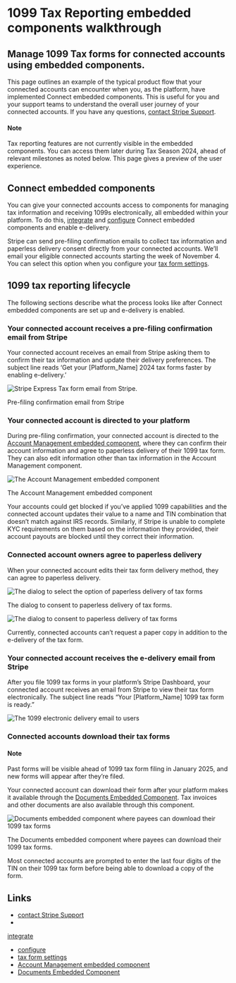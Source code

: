 # 1099 Tax Reporting embedded components walkthrough

## Manage 1099 Tax forms for connected accounts using embedded components.

This page outlines an example of the typical product flow that your connected
accounts can encounter when you, as the platform, have implemented Connect
embedded components. This is useful for you and your support teams to understand
the overall user journey of your connected accounts. If you have any questions,
[contact Stripe Support](https://support.stripe.com/).

#### Note

Tax reporting features are not currently visible in the embedded components. You
can access them later during Tax Season 2024, ahead of relevant milestones as
noted below. This page gives a preview of the user experience.

## Connect embedded components

You can give your connected accounts access to components for managing tax
information and receiving 1099s electronically, all embedded within your
platform. To do this,
[integrate](https://docs.stripe.com/connect/deliver-tax-forms#file-deliver-embedded)
and [configure](https://docs.stripe.com/connect/embedded-comms) Connect embedded
components and enable e-delivery.

Stripe can send pre-filing confirmation emails to collect tax information and
paperless delivery consent directly from your connected accounts. We’ll email
your eligible connected accounts starting the week of November 4. You can select
this option when you configure your [tax form
settings](https://dashboard.stripe.com/settings/connect/tax_forms).

## 1099 tax reporting lifecycle

The following sections describe what the process looks like after Connect
embedded components are set up and e-delivery is enabled.

### Your connected account receives a pre-filing confirmation email from Stripe

Your connected account receives an email from Stripe asking them to confirm
their tax information and update their delivery preferences. The subject line
reads ‘Get your [Platform_Name] 2024 tax forms faster by enabling e-delivery.’

![Stripe Express Tax form email from
Stripe.](https://b.stripecdn.com/docs-statics-srv/assets/tax-reporting-prever-email-2024.3a2bddb9602387c7cf916aa9b9829a45.png)

Pre-filing confirmation email from Stripe

### Your connected account is directed to your platform

During pre-filing confirmation, your connected account is directed to the
[Account Management embedded
component](https://docs.stripe.com/connect/supported-embedded-components/account-management),
where they can confirm their account information and agree to paperless delivery
of their 1099 tax form. They can also edit information other than tax
information in the Account Management component.

![The Account Management embedded
component](https://b.stripecdn.com/docs-statics-srv/assets/embedded-paperless-consent.a38f74c68db322c2143e76aa055349c0.png)

The Account Management embedded component

Your accounts could get blocked if you’ve applied 1099 capabilities and the
connected account updates their value to a name and TIN combination that doesn’t
match against IRS records. Similarly, if Stripe is unable to complete KYC
requirements on them based on the information they provided, their account
payouts are blocked until they correct their information.

### Connected account owners agree to paperless delivery

When your connected account edits their tax form delivery method, they can agree
to paperless delivery.

![The dialog to select the option of paperless delivery of tax
forms](https://b.stripecdn.com/docs-statics-srv/assets/embedded-select-edelivery-option.0d6a7bf8fcae3ca9c2615512a64a47bf.png)

The dialog to consent to paperless delivery of tax forms.

![The dialog to consent to paperless delivery of tax
forms](https://b.stripecdn.com/docs-statics-srv/assets/embedded-edelivery-consent.646bb83a2fa6c412b5dc0bffca36e845.png)

Currently, connected accounts can’t request a paper copy in addition to the
e-delivery of the tax form.

### Your connected account receives the e-delivery email from Stripe

After you file 1099 tax forms in your platform’s Stripe Dashboard, your
connected account receives an email from Stripe to view their tax form
electronically. The subject line reads “Your [Platform_Name] 1099 tax form is
ready.”

![The 1099 electronic delivery email to
users](https://b.stripecdn.com/docs-statics-srv/assets/tax-reporting-edelivery-email-2024.8e2ee57ace01f94b25d9d97068a0f8e1.png)

### Connected accounts download their tax forms

#### Note

Past forms will be visible ahead of 1099 tax form filing in January 2025, and
new forms will appear after they’re filed.

Your connected account can download their form after your platform makes it
available through the [Documents Embedded
Component](https://docs.stripe.com/connect/supported-embedded-components/documents).
Tax invoices and other documents are also available through this component.

![Documents embedded component where payees can download their 1099 tax
forms](https://b.stripecdn.com/docs-statics-srv/assets/tax-documents-component-example.817d1d651866b54a159fdbef3d751c29.png)

The Documents embedded component where payees can download their 1099 tax forms.

Most connected accounts are prompted to enter the last four digits of the TIN on
their 1099 tax form before being able to download a copy of the form.

## Links

- [contact Stripe Support](https://support.stripe.com/)
-
[integrate](https://docs.stripe.com/connect/deliver-tax-forms#file-deliver-embedded)
- [configure](https://docs.stripe.com/connect/embedded-comms)
- [tax form settings](https://dashboard.stripe.com/settings/connect/tax_forms)
- [Account Management embedded
component](https://docs.stripe.com/connect/supported-embedded-components/account-management)
- [Documents Embedded
Component](https://docs.stripe.com/connect/supported-embedded-components/documents)